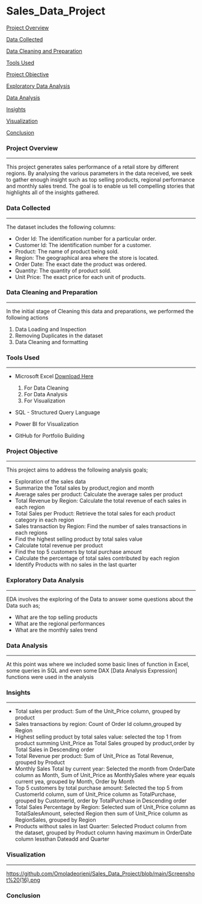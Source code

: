 # Sales_Data_Project

[Project Overview](#project-overview)

[Data Collected](#data-collected)

[Data Cleaning and Preparation](#data-cleaning-and-preparation)

[Tools Used](#tools-used)

[Project Objective](#project-objective)

[Exploratory Data Analysis](#exploratory-data-analysis)

[Data Analysis](#data-analysis)

[Insights](#insights)

[Visualization](#visualization)

[Conclusion](#conclusion)


### Project Overview
---
This project generates sales performance of a retail store by different regions. By analysing the various parameters in the data received, we seek to gather enough insight such as top selling products, regional performance and monthly sales trend. The goal is to enable us tell compelling stories that highlights all of the insights gathered.

### Data Collected
---
The dataset includes the following columns:

- Order Id:  The identification number for a particular order.
- Customer Id: The identification number for a customer.
- Product: The name of product being sold.
- Region: The geographical area where the store is located.
- Order Date: The exact date the product was ordered.
- Quantity: The quantity of product sold.
- Unit Price: The exact price for each unit of products.

### Data Cleaning and Preparation
---
In the initial stage of Cleaning this data and preparations, we performed the following actions
1. Data Loading and Inspection
2. Removing Duplicates in the dataset
3. Data Cleaning and formatting

### Tools Used
---
- Microsoft Excel [Download Here](https://www.microsoft.com)
  1. For Data Cleaning
  2. For Data Analysis
  3. For Visualization
     
- SQL - Structured Query Language
- Power BI for Visualization
- GitHub for Portfolio Building

### Project Objective
---
This project aims to address the following analysis goals;
- Exploration of the sales data
- Summarize the Total sales by product,region and month
- Average sales per product: Calculate the average sales per product
- Total Revenue by Region: Calculate the total revenue of each sales in each region
- Total Sales per Product: Retrieve the total sales for each product category in each region
- Sales transaction by Region: Find the number of sales transactions in each regions
- Find the highest selling product by total sales value
- Calculate total revenue per product
- Find the top 5 customers by total purchase amount
- Calculate the percentage of total sales contributed by each region
- Identify Products with no sales in the last quarter
   
### Exploratory Data Analysis
---
EDA involves the exploring of the Data to answer some questions about the Data such as;

- What are the top selling products
- What are the regional performances
- What are the monthly sales trend

### Data Analysis
---
At this point was where we included some basic lines of function in Excel, some queries in SQL and even some DAX [Data Analysis Expression] functions were used in the analysis

### Insights
---
- Total sales per product: Sum of the Unit_Price column, grouped by product
- Sales transactions by region: Count of Order Id column,grouped by Region
- Highest selling product by total sales value: selected the top 1 from product summing Unit_Price as Total Sales grouped by product,order by Total Sales in Descending order
- Total Revenue per product: Sum of Unit_Price as Total Revenue, grouped by Product
- Monthly Sales Total by current year: Selected the month from OrderDate column as Month, Sum of Unit_Price as MonthlySales where year equals current yea, grouped by Month, Order by Month
- Top 5 customers by total purchase amount: Selected the top 5 from CustomerId column, sum of Unit_Price column as TotalPurchase, grouped by CustomerId, order by TotalPurchase in Descending order
- Total Sales Percentage by Region: Selected sum of Unit_Price column as TotalSalesAmount, selected Region then sum of Unit_Price column as RegionSales, grouped by Region
- Products without sales in last Quarter: Selected Product column from the dataset, grouped by Product column having maximum in OrderDate column lessthan Dateadd and Quarter


### Visualization  
---
https://github.com/Omoladeorieni/Sales_Data_Project/blob/main/Screenshot%20(16).png

### Conclusion


   

